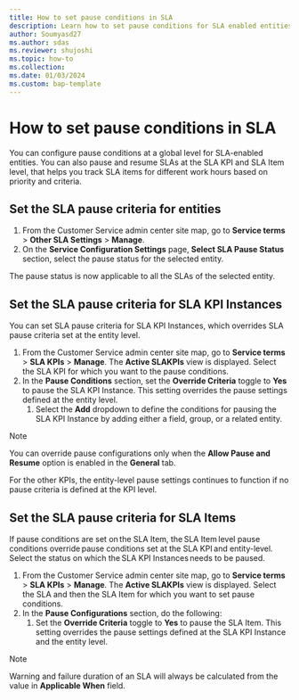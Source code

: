 ```yaml
---
title: How to set pause conditions in SLA
description: Learn how to set pause conditions for SLA enabled entities, SLA KPI Instances, and SLA Items.
author: Soumyasd27
ms.author: sdas
ms.reviewer: shujoshi
ms.topic: how-to
ms.collection:
ms.date: 01/03/2024
ms.custom: bap-template
---
```


# How to set pause conditions in SLA

You can configure pause conditions at a global level for SLA-enabled entities.​ You can also pause and resume SLAs at the SLA KPI  and SLA Item level, that helps you track SLA items for different work hours based on priority and criteria.

## Set the SLA pause criteria for entities

1. From the Customer Service admin center site map, go to **Service terms** > **Other SLA Settings** > **Manage**.
1. On the **Service Configuration Settings** page, **Select SLA Pause Status** section, select the pause status for the selected entity.

 The pause status is now applicable to all the SLAs of the selected entity.

## Set the SLA pause criteria for SLA KPI Instances

You can set SLA pause criteria for SLA KPI Instances, which overrides SLA pause criteria set at the entity level.

1. From the Customer Service admin center site map, go to **Service terms** > **SLA KPIs** > **Manage**.
    The **Active SLAKPIs** view is displayed. Select the SLA KPI for which you want to the pause conditions.
1. In the **Pause Conditions** section, set the **Override Criteria** toggle to **Yes** to pause the SLA KPI Instance. This setting overrides the pause settings defined at the entity level.
    1. Select the **Add** dropdown to define the conditions for pausing the SLA KPI Instance by adding either a field, group, or a related entity.
    
> [!NOTE]
> You can override pause configurations only when the **Allow Pause and Resume** option is enabled in the **General** tab.

 For the other KPIs, the entity-level pause settings continues to function if no pause criteria is defined at the KPI level.

## Set the SLA pause criteria for SLA Items

If pause conditions are set on the SLA Item, the SLA Item level pause conditions override pause conditions set at the SLA KPI and entity-level. Select the status on which the SLA KPI Instances needs to be paused.

1. From the Customer Service admin center site map, go to **Service terms** > **SLA KPIs** > **Manage**.
    The **Active SLAKPIs** view is displayed. Select the SLA and then the SLA Item for which you want to set pause conditions.
1. In the **Pause Configurations** section, do the following:
    1. Set the **Override Criteria** toggle to **Yes** to pause the SLA Item. This setting overrides the pause settings defined at the SLA KPI Instance and the entity level.

> [!NOTE]
> Warning and failure duration of an SLA will always be calculated from the value in **Applicable When** field.